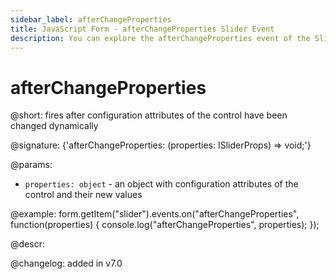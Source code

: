 ```yaml
---
sidebar_label: afterChangeProperties
title: JavaScript Form - afterChangeProperties Slider Event 
description: You can explore the afterChangeProperties event of the Slider control of Form in the documentation of the DHTMLX JavaScript UI library. Browse developer guides and API reference, try out code examples and live demos, and download a free 30-day evaluation version of DHTMLX Suite 7.
---
```


# afterChangeProperties

@short: fires after configuration attributes of the control have been changed dynamically

@signature: {'afterChangeProperties: (properties: ISliderProps) => void;'}

@params:
- `properties: object` - an object with configuration attributes of the control and their new values

@example:
form.getItem("slider").events.on("afterChangeProperties", function(properties) {
    console.log("afterChangeProperties", properties);
});

@descr:

@changelog: added in v7.0

[comment]: # (@relatedapi: form/api/slider/slider_setproperties_method.md)
